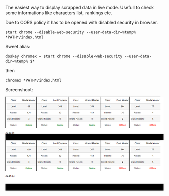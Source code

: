 The easiest way to display scrapped data in live mode. 
Usefull to check some informations like characters list, rankings etc.

Due to CORS policy it has to be opened with disabled security in browser.

	start chrome --disable-web-security --user-data-dir=%temp% *PATH*/index.html

Sweet alias:

	doskey chromex = start chrome --disable-web-security --user-data-dir=%temp% $*

then

	chromex *PATH*/index.html


Screenshoot:

![Alt text](screenshoot.png?raw=true "MU Online character list")

